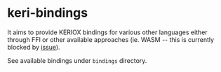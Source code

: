 # keri-bindings

It aims to provide KERIOX bindings for various other languages either through FFI or other available approaches (ie. WASM -- this is currently blocked by [issue](https://github.com/decentralized-identity/keriox/issues/77)).

See available bindings under `bindings` directory.

